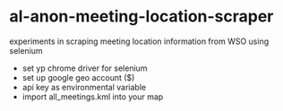 # al-anon-meeting-location-scraper
experiments in scraping meeting location information from WSO using selenium


- set yp chrome driver for selenium
- set up google geo account ($)
- api key as environmental variable
- import all_meetings.kml into your map


